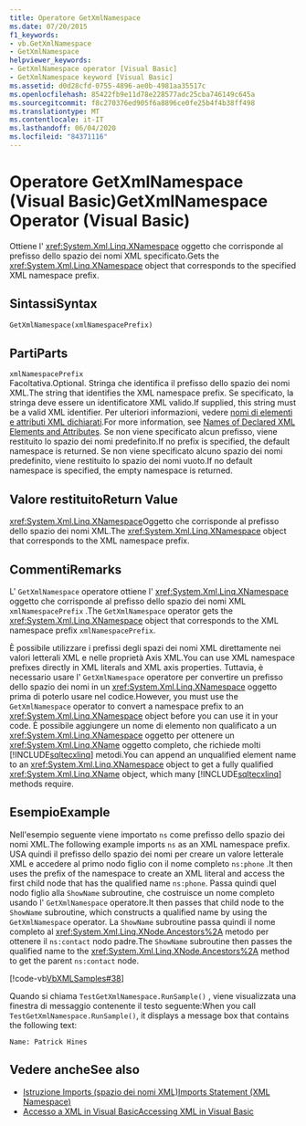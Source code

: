 ```yaml
---
title: Operatore GetXmlNamespace
ms.date: 07/20/2015
f1_keywords:
- vb.GetXmlNamespace
- GetXmlNamespace
helpviewer_keywords:
- GetXmlNamespace operator [Visual Basic]
- GetXmlNamespace keyword [Visual Basic]
ms.assetid: d0d28cfd-0755-4896-ae0b-4981aa35517c
ms.openlocfilehash: 85422fb9e11d78e228577adc25cba746149c645a
ms.sourcegitcommit: f8c270376ed905f6a8896ce0fe25b4f4b38ff498
ms.translationtype: MT
ms.contentlocale: it-IT
ms.lasthandoff: 06/04/2020
ms.locfileid: "84371116"
---
```

# <a name="getxmlnamespace-operator-visual-basic"></a><span data-ttu-id="2a9a7-102">Operatore GetXmlNamespace (Visual Basic)</span><span class="sxs-lookup"><span data-stu-id="2a9a7-102">GetXmlNamespace Operator (Visual Basic)</span></span>
<span data-ttu-id="2a9a7-103">Ottiene l' <xref:System.Xml.Linq.XNamespace> oggetto che corrisponde al prefisso dello spazio dei nomi XML specificato.</span><span class="sxs-lookup"><span data-stu-id="2a9a7-103">Gets the <xref:System.Xml.Linq.XNamespace> object that corresponds to the specified XML namespace prefix.</span></span>  
  
## <a name="syntax"></a><span data-ttu-id="2a9a7-104">Sintassi</span><span class="sxs-lookup"><span data-stu-id="2a9a7-104">Syntax</span></span>  
  
```vb  
GetXmlNamespace(xmlNamespacePrefix)  
```  
  
## <a name="parts"></a><span data-ttu-id="2a9a7-105">Parti</span><span class="sxs-lookup"><span data-stu-id="2a9a7-105">Parts</span></span>  
 `xmlNamespacePrefix`  
 <span data-ttu-id="2a9a7-106">Facoltativa.</span><span class="sxs-lookup"><span data-stu-id="2a9a7-106">Optional.</span></span> <span data-ttu-id="2a9a7-107">Stringa che identifica il prefisso dello spazio dei nomi XML.</span><span class="sxs-lookup"><span data-stu-id="2a9a7-107">The string that identifies the XML namespace prefix.</span></span> <span data-ttu-id="2a9a7-108">Se specificato, la stringa deve essere un identificatore XML valido.</span><span class="sxs-lookup"><span data-stu-id="2a9a7-108">If supplied, this string must be a valid XML identifier.</span></span> <span data-ttu-id="2a9a7-109">Per ulteriori informazioni, vedere [nomi di elementi e attributi XML dichiarati](../../programming-guide/language-features/xml/names-of-declared-xml-elements-and-attributes.md).</span><span class="sxs-lookup"><span data-stu-id="2a9a7-109">For more information, see [Names of Declared XML Elements and Attributes](../../programming-guide/language-features/xml/names-of-declared-xml-elements-and-attributes.md).</span></span> <span data-ttu-id="2a9a7-110">Se non viene specificato alcun prefisso, viene restituito lo spazio dei nomi predefinito.</span><span class="sxs-lookup"><span data-stu-id="2a9a7-110">If no prefix is specified, the default namespace is returned.</span></span> <span data-ttu-id="2a9a7-111">Se non viene specificato alcuno spazio dei nomi predefinito, viene restituito lo spazio dei nomi vuoto.</span><span class="sxs-lookup"><span data-stu-id="2a9a7-111">If no default namespace is specified, the empty namespace is returned.</span></span>  
  
## <a name="return-value"></a><span data-ttu-id="2a9a7-112">Valore restituito</span><span class="sxs-lookup"><span data-stu-id="2a9a7-112">Return Value</span></span>  
 <span data-ttu-id="2a9a7-113"><xref:System.Xml.Linq.XNamespace>Oggetto che corrisponde al prefisso dello spazio dei nomi XML.</span><span class="sxs-lookup"><span data-stu-id="2a9a7-113">The <xref:System.Xml.Linq.XNamespace> object that corresponds to the XML namespace prefix.</span></span>  
  
## <a name="remarks"></a><span data-ttu-id="2a9a7-114">Commenti</span><span class="sxs-lookup"><span data-stu-id="2a9a7-114">Remarks</span></span>  
 <span data-ttu-id="2a9a7-115">L' `GetXmlNamespace` operatore ottiene l' <xref:System.Xml.Linq.XNamespace> oggetto che corrisponde al prefisso dello spazio dei nomi XML `xmlNamespacePrefix` .</span><span class="sxs-lookup"><span data-stu-id="2a9a7-115">The `GetXmlNamespace` operator gets the <xref:System.Xml.Linq.XNamespace> object that corresponds to the XML namespace prefix `xmlNamespacePrefix`.</span></span>  
  
 <span data-ttu-id="2a9a7-116">È possibile utilizzare i prefissi degli spazi dei nomi XML direttamente nei valori letterali XML e nelle proprietà Axis XML.</span><span class="sxs-lookup"><span data-stu-id="2a9a7-116">You can use XML namespace prefixes directly in XML literals and XML axis properties.</span></span> <span data-ttu-id="2a9a7-117">Tuttavia, è necessario usare l' `GetXmlNamespace` operatore per convertire un prefisso dello spazio dei nomi in un <xref:System.Xml.Linq.XNamespace> oggetto prima di poterlo usare nel codice.</span><span class="sxs-lookup"><span data-stu-id="2a9a7-117">However, you must use the `GetXmlNamespace` operator to convert a namespace prefix to an <xref:System.Xml.Linq.XNamespace> object before you can use it in your code.</span></span> <span data-ttu-id="2a9a7-118">È possibile aggiungere un nome di elemento non qualificato a un <xref:System.Xml.Linq.XNamespace> oggetto per ottenere un <xref:System.Xml.Linq.XName> oggetto completo, che richiede molti [!INCLUDE[sqltecxlinq](~/includes/sqltecxlinq-md.md)] metodi.</span><span class="sxs-lookup"><span data-stu-id="2a9a7-118">You can append an unqualified element name to an <xref:System.Xml.Linq.XNamespace> object to get a fully qualified <xref:System.Xml.Linq.XName> object, which many [!INCLUDE[sqltecxlinq](~/includes/sqltecxlinq-md.md)] methods require.</span></span>  
  
## <a name="example"></a><span data-ttu-id="2a9a7-119">Esempio</span><span class="sxs-lookup"><span data-stu-id="2a9a7-119">Example</span></span>  
 <span data-ttu-id="2a9a7-120">Nell'esempio seguente viene importato `ns` come prefisso dello spazio dei nomi XML.</span><span class="sxs-lookup"><span data-stu-id="2a9a7-120">The following example imports `ns` as an XML namespace prefix.</span></span> <span data-ttu-id="2a9a7-121">USA quindi il prefisso dello spazio dei nomi per creare un valore letterale XML e accedere al primo nodo figlio con il nome completo `ns:phone` .</span><span class="sxs-lookup"><span data-stu-id="2a9a7-121">It then uses the prefix of the namespace to create an XML literal and access the first child node that has the qualified name `ns:phone`.</span></span> <span data-ttu-id="2a9a7-122">Passa quindi quel nodo figlio alla `ShowName` subroutine, che costruisce un nome completo usando l' `GetXmlNamespace` operatore.</span><span class="sxs-lookup"><span data-stu-id="2a9a7-122">It then passes that child node to the `ShowName` subroutine, which constructs a qualified name by using the `GetXmlNamespace` operator.</span></span> <span data-ttu-id="2a9a7-123">La `ShowName` subroutine passa quindi il nome completo al <xref:System.Xml.Linq.XNode.Ancestors%2A> metodo per ottenere il `ns:contact` nodo padre.</span><span class="sxs-lookup"><span data-stu-id="2a9a7-123">The `ShowName` subroutine then passes the qualified name to the <xref:System.Xml.Linq.XNode.Ancestors%2A> method to get the parent `ns:contact` node.</span></span>  
  
 [!code-vb[VbXMLSamples#38](~/samples/snippets/visualbasic/VS_Snippets_VBCSharp/VbXMLSamples/VB/GetXmlNamespace.vb#38)]  
  
 <span data-ttu-id="2a9a7-124">Quando si chiama `TestGetXmlNamespace.RunSample()` , viene visualizzata una finestra di messaggio contenente il testo seguente:</span><span class="sxs-lookup"><span data-stu-id="2a9a7-124">When you call `TestGetXmlNamespace.RunSample()`, it displays a message box that contains the following text:</span></span>  
  
 `Name: Patrick Hines`  
  
## <a name="see-also"></a><span data-ttu-id="2a9a7-125">Vedere anche</span><span class="sxs-lookup"><span data-stu-id="2a9a7-125">See also</span></span>

- [<span data-ttu-id="2a9a7-126">Istruzione Imports (spazio dei nomi XML)</span><span class="sxs-lookup"><span data-stu-id="2a9a7-126">Imports Statement (XML Namespace)</span></span>](../statements/imports-statement-xml-namespace.md)
- [<span data-ttu-id="2a9a7-127">Accesso a XML in Visual Basic</span><span class="sxs-lookup"><span data-stu-id="2a9a7-127">Accessing XML in Visual Basic</span></span>](../../programming-guide/language-features/xml/accessing-xml.md)
